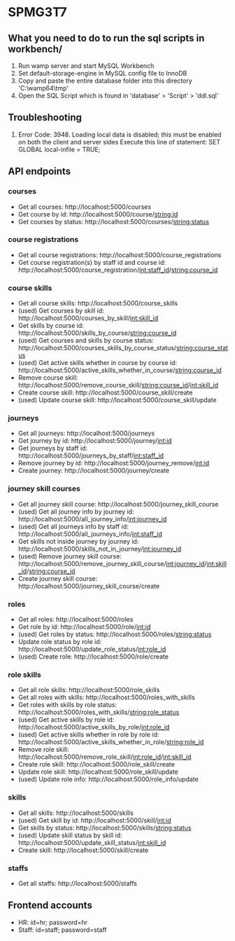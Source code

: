 # SPMG3T7

## What you need to do to run the sql scripts in workbench/
1. Run wamp server and start MySQL Workbench
2. Set default-storage-engine in MySQL config file to InnoDB
3. Copy and paste the entire database folder into this directory 'C:\wamp64\tmp'
4. Open the SQL Script which is found in 'database' > 'Script' > 'ddl.sql'

## Troubleshooting
1. Error Code: 3948. Loading local data is disabled; this must be enabled on both the client and server sides
   Execute this line of statement: SET GLOBAL local-infile = TRUE;

## API endpoints
### courses
- Get all courses: http://localhost:5000/courses
- Get course by id: http://localhost:5000/course/<string:id>
- Get courses by status: http://localhost:5000/courses/<string:status>

### course registrations
- Get all course registrations: http://localhost:5000/course_registrations
- Get course registration(s) by staff id and course id: http://localhost:5000/course_registration/<int:staff_id>/<string:course_id>

### course skills
- Get all course skills: http://localhost:5000/course_skills
- (used) Get courses by skill id: http://localhost:5000/courses_by_skill/<int:skill_id>
- Get skills by course id: http://localhost:5000/skills_by_course/<string:course_id>
- (used) Get courses and skills by course status: http://localhost:5000/courses_skills_by_course_status/<string:course_status>
- (used) Get active skills whether in course by course id: http://localhost:5000/active_skills_whether_in_course/<string:course_id>
- Remove course skill: http://localhost:5000/remove_course_skill/<string:course_id>/<int:skill_id>
- Create course skill: http://localhost:5000/course_skill/create
- (used) Update course skill: http://localhost:5000/course_skill/update

### journeys
- Get all journeys: http://localhost:5000/journeys
- Get journey by id: http://localhost:5000/journey/<int:id>
- Get journeys by staff id: http://localhost:5000/journeys_by_staff/<int:staff_id>
- Remove journey by id: http://localhost:5000/journey_remove/<int:id>
- Create journey: http://localhost:5000/journey/create

### journey skill courses
- Get all journey skill course: http://localhost:5000/journey_skill_course
- (used) Get all journey info by journey id: http://localhost:5000/all_journey_info/<int:journey_id>
- (used) Get all journeys info by staff id: http://localhost:5000/all_journeys_info/<int:staff_id>
- Get skills not inside journey by journey id: http://localhost:5000/skills_not_in_journey/<int:journey_id>
- (used) Remove journey skill course: http://localhost:5000/remove_journey_skill_course/<int:journey_id>/<int:skill_id>/<string:course_id>
- Create journey skill course: http://localhost:5000/journey_skill_course/create

### roles
- Get all roles: http://localhost:5000/roles
- Get role by id: http://localhost:5000/role/<int:id>
- (used) Get roles by status: http://localhost:5000/roles/<string:status>
- Update role status by role id: http://localhost:5000/update_role_status/<int:role_id>
- (used) Create role: http://localhost:5000/role/create

### role skills
- Get all role skills: http://localhost:5000/role_skills
- Get all roles with skills: http://localhost:5000/roles_with_skills
- Get roles with skills by role status: http://localhost:5000/roles_with_skills/<string:role_status>
- (used) Get active skills by role id: http://localhost:5000/active_skills_by_role/<int:role_id>
- (used) Get active skills whether in role by role id: http://localhost:5000/active_skills_whether_in_role/<string:role_id>
- Remove role skill: http://localhost:5000/remove_role_skill/<int:role_id>/<int:skill_id>
- Create role skill: http://localhost:5000/role_skill/create
- Update role skill: http://localhost:5000/role_skill/update
- (used) Update role info: http://localhost:5000/role_info/update

### skills
- Get all skills: http://localhost:5000/skills
- (used) Get skill by id: http://localhost:5000/skill/<int:id>
- Get skills by status: http://localhost:5000/skills/<string:status>
- (used) Update skill status by skill id: http://localhost:5000/update_skill_status/<int:skill_id>
- Create skill: http://localhost:5000/skill/create

### staffs
- Get all staffs: http://localhost:5000/staffs

## Frontend accounts
- HR: id=hr; password=hr
- Staff: id=staff; password=staff
